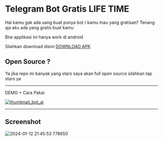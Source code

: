 # Telegram Bot Gratis LIFE TIME

Hai kamu gak ada uang buat punya bot / kamu mau yang gratisan?
Tenang aja aku ada yang gratis buat kamu

Btw applikasi ini hanya work di android

Silahkan download disini [DOWNLOAD APK](https://github.com/azkadev/telegram_bot_gratis/releases/download/latest/app-release.apk)

## Open Source ? 

Ya jika repo ini banyak yang stars saya akan full open source silahkan tap stars ya

--- 

DEMO + Cara Pakai

 [![thumbnail_bot_ai](https://img.youtube.com/vi/Y7rCZao9Loc/maxresdefault.jpg)](https://www.youtube.com/watch?v=Y7rCZao9Loc)

---
## Screenshot

![2024-01-12 21:45:53 778650](https://github.com/azkadev/telegram_bot_gratis/assets/82513502/6fcee061-bac5-43ed-85e9-0874de748b32)
